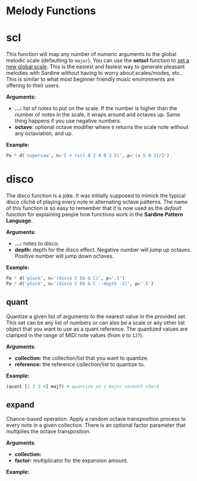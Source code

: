 # Melody Functions

# scl

This function will map any number of numeric arguments to the global melodic scale (defaulting to `major`). You can use the **setscl** function to [set a new global scale](../sardine/variable_functions.md). This is the easiest and fastest way to generate pleasant melodies with Sardine without having to worry about scales/modes, etc.. This is similar to what most beginner friendly music environments are offering to their users.

**Arguments:**
- **...:** list of notes to put on the scale. If the number is higher than the number of notes in the scale, it wraps around and octaves up. Same thing happens if you use negative numbers.
- **octave**: optional octave modifier where `0` returns the scale note without any octaviation, and up.

**Example:**
```python
Pa * d('supersaw', n='C + (scl 0 2 4 0 3 5)', p='(e 5 8 2)/2')
```

# disco

The disco function is a joke. It was initially supposed to mimick the typical disco cliché of playing every note in alternating octave patterns. The name of this function is so easy to remember that it is now used as the *default* function for explaining people how functions work in the **Sardine Pattern Language**.

**Arguments:**
- **...:** notes to disco.
- **depth:** depth for the disco effect. Negative number will jump up octaves. Positive number will jump down octaves.

**Example:**
```python
Pa * d('pluck', n='(disco C Eb G C)', p='.5')
Pa * d('pluck', n='(disco C Eb G C ::depth -2)', p='.5')
```

## quant

Quantize a given list of arguments to the nearest value in the provided set. This set can be any list of numbers or can also be a scale or any other list object that you want to use as a quant reference. The quantized values are clamped in the range of MIDI note values (from `0` to `127`).

**Arguments**:
- **collection:** the collection/list that you want to quantize.
- **reference:** the reference collection/list to quantize to.

**Example:**
```python
(quant [1 2 3 4] maj7) # quantize on a major seventh chord
```

## expand

Chance-based operation. Apply a random octave transposition process to every note in a given collection. There is an optional factor parameter that multiplies the octave transposition.

**Arguments**:
- **collection:**
- **factor:** multiplicator for the expansion amount.

**Example:**
```python
```


